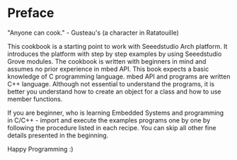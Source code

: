 # Preface #

"Anyone can cook." - Gusteau's (a character in Ratatouille)

This cookbook is a starting point to work with Seeedstudio Arch platform. It introduces the platform with step by step examples by using Seeedstudio Grove modules. The cookbook is written with beginners in mind and assumes no prior experience in mbed API. This book expects a basic knowledge of C programming language. mbed API and programs are written C++ language. Although not essential to understand the programs, it is better you understand how to create an object for a class and how to use member functions.

If you are beginner, who is learning Embedded Systems and programming in C/C++ - import and execute the examples programs one by one by following the procedure listed in each recipe. You can skip all other fine details presented in the beginning.

Happy Programming :)


